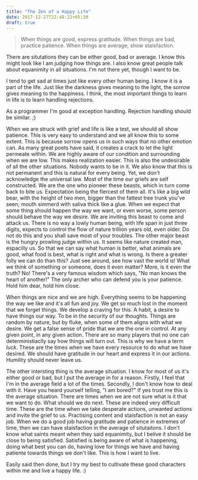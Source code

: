 ```yaml
---
title: "The Zen of a Happy Life"
date: 2017-12-27T22:48:22+05:30
draft: true
---
```


> When things are good, express gratitude.
> When things are bad, practice patience.
> When things are average, show staisfaction.

There are situtations they can be either good, bad or average. I know this might look like I am judging how things are. I also know great people talk about equanimity in all situations. I'm not there yet, though I want to be.

I tend to get sad at times just like every other human being. I know it is a part of the life. Just like the darkness gives meaning to the light, the sorrow gives meaning to the happiness. I think, the most important things to learn in life is to learn handling rejections.

As a programmer I'm good at exception handling. Rejection handling should be similar. ;)

When we are struck with grief and life is like a test, we should all show patience. This is very easy to understand and we all know this to some extent. This is because sorrow opens us in such ways that no other emotion can. As many great poets have said, it creates a crack to let the light permeate within. We are highly aware of our condition and surrounding when we are low. This makes realization easier. This is also the undesirable of all the other situations. Nobody wants to be in it. We also know that this is not permanent and this is natural for every being. Yet, we don't acknowledge the universal law. Most of the time our griefs are self constructed. We are the one who pioneer these beasts, which in turn come back to bite us. Expectation being the fiercest of them all. It's like a big wild bear, with the height of two men, bigger than the fattest tree trunk you've seen; mouth simmerd with saliva thick like a glue. When we expect that some thing should happen the way we want, or even worse, some person should behave the way we desire. We are inviting this beast to come and attack us. There is no way a lowly human being, with life span in just three digits, expects to control the flow of nature trillion years old, even older. Do not do this and you shall save most of your troubles. The other major beast is the hungry prowling judge within us. It seems like nature created man, espacilly us. So that we can say what human is better, what animals are good, what food is best, what is right and what is wrong. Is there a greater folly we can do than this? Just see around, see how vast the world is! What we think of something or someone, does it even matter? More, is it even the truth? No! There's a very famous wisdom which says, "No man knows the heart of another!" The only archer who can defend you is your patience. Hold him dear, hold him close.

When things are nice and we are high. Everything seems to be happening the way we like and it's all fun and joy. We get so much lost in the moment that we forget things. We develop a craving for this. A habit, a desire to have things our way. To be in the security of our thoughts. Things are random by nature, but by fluke, when some of them aligns with what we desire. We get a false sense of pride that we are the one in control. At any given point, in any given action. There are so many players that no one can deterministiaclly say how things will turn out. This is why we have a term _luck_. These are the times when we have every resource to do what we have desired. We should have gratitude in our heart and express it in our actions. Humility should never leave us.

The other intersting thing is the average situation. I know for most of us it's either good or bad, but I put the average in for a reason. Firstly, I feel that I'm in the average field a lot of the times. Secondly, I don't know how to deal with it. Have you heard yourself telling, "I am bored?" If yes trust me this is the average situation. There are times when we are not sure what is it that we want to do. What should we do next. These are indeed very difficult time. These are the time when we take desperate actions, unwanted actions and invite the grief to us. Practising content and staisfaction is not an easy job. When we do a good job having gratitude and patience in extremes of time, then we can have staisfaction in the average of situtaitons. I don't know what saints meant when they said equanimity, but I belive it should be close to being satisfied. Satisfied is being aware of what is happening, doing what best you can do, having love for things we have and having patiente towards things we don't like. This is how I want to live.

Easily said then done, but I try my best to cultivate these good characters within me and live a happy life. :)
